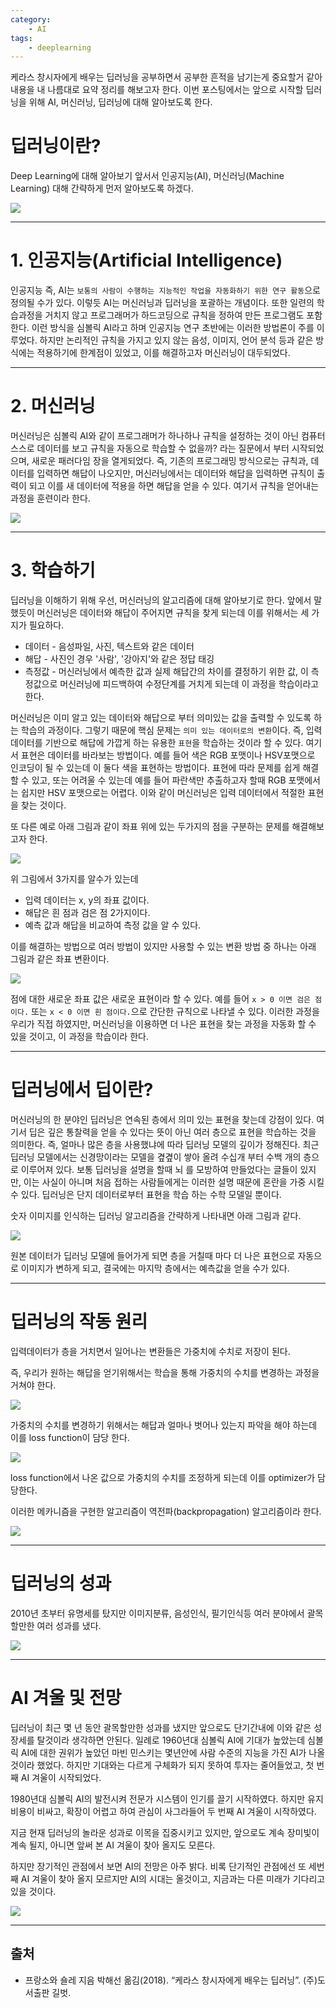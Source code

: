 ```yaml
---
category:
    - AI
tags:
    - deeplearning
---
```


케라스 창시자에게 배우는 딥러닝을 공부하면서 공부한 흔적을 남기는게 중요할거 같아 내용을 내 나름대로 요약 정리를 해보고자 한다. 이번 포스팅에서는 앞으로 시작할 딥러닝을 위해 AI, 머신러닝, 딥러닝에 대해 알아보도록 한다.

# 딥러닝이란?

Deep Learning에 대해 알아보기 앞서서 인공지능(AI), 머신러닝(Machine Learning) 대해 간략하게 먼저 알아보도록 하겠다.

![](/assets/img/20190228/-f204aedd-1bdb-477d-a5b4-51466d7eabcaUntitled)

---

# 1. 인공지능(Artificial Intelligence)

인공지능 즉, AI는 `보통의 사람이 수행하는 지능적인 작업을 자동화하기 위한 연구 활동`으로 정의될 수가 있다. 이렇듯 AI는 머신러닝과 딥러닝을 포괄하는 개념이다. 또한 일련의 학습과정을 거치지 않고 프로그래머가 하드코딩으로 규칙을 정하여 만든 프로그램도 포함한다. 이런 방식을 심볼릭 AI라고 하며 인공지능 연구 초반에는 이러한 방법론이 주를 이루었다. 하지만 논리적인 규칙을 가지고 있지 않는 음성, 이미지, 언어 분석 등과 같은 방식에는 적용하기에 한계점이 있었고, 이를 해결하고자 머신러닝이 대두되었다.

---

# 2. 머신러닝

머신러닝은 심볼릭 AI와 같이 프로그래머가 하나하나 규칙을 설정하는 것이 아닌 컴퓨터 스스로 데이터를 보고 규칙을 자동으로 학습할 수 없을까? 라는 질문에서 부터 시작되었으며, 새로운 패러다임 장을 열게되었다. 즉, 기존의 프로그래밍 방식으로는 규칙과, 데이터를 입력하면 해답이 나오지만, 머신러닝에서는 데이터와 해답을 입력하면 규칙이 출력이 되고 이를 새 데이터에 적용을 하면 해답을 얻을 수 있다. 여기서 규칙을 얻어내는 과정을 훈련이라 한다.

![](/assets/img/20190228/-90dcb575-2033-4fc0-be39-d8969a589d08Untitled)

---

# 3. 학습하기

딥러닝을 이해하기 위해 우선, 머신러닝의 알고리즘에 대해 알아보기로 한다. 앞에서 말했듯이 머신러닝은 데이터와 해답이 주어지면 규칙을 찾게 되는데 이를 위해서는 세 가지가 필요하다.

- 데이터 - 음성파일, 사진, 텍스트와 같은 데이터
- 해답 - 사진인 경우 '사람', '강아지'와 같은 정답 태깅
- 측정값 - 머신러닝에서 예측한 값과 실제 해답간의 차이를 결정하기 위한 값, 이 측정값으로 머신러닝에 피드백하여 수정단계를 거치게 되는데 이 과정을 학습이라고 한다.

머신러닝은 이미 알고 있는 데이터와 해답으로 부터 의미있는 값을 출력할 수 있도록 하는 학습의 과정이다. 그렇기 때문에 핵심 문제는 `의미 있는 데이터로의 변환`이다. 즉, 입력 데이터를 기반으로 해답에 가깝게 하는 유용한 `표현`을 학습하는 것이라 할 수 있다. 여기서 표현은 데이터를 바라보는 방법이다. 예를 들어 색은 RGB 포맷이나 HSV포맷으로 인코딩이 될 수 있는데 이 둘다 색을 표현하는 방법이다. 표현에 따라 문제를 쉽게 해결할 수 있고, 또는 어려울 수 있는데 예를 들어 파란색만 추출하고자 할때 RGB 포맷에서는 쉽지만 HSV 포맷으로는 어렵다.  이와 같이 머신러닝은 입력 데이터에서 적절한 표현을 찾는 것이다.

또 다른 예로 아래 그림과 같이 좌표 위에 있는 두가지의 점을 구분하는 문제를 해결해보고자 한다.

![](/assets/img/20190228/-d77e2e37-4c61-494c-bf75-5bc0aa84b74bUntitled)

위 그림에서 3가지를 알수가 있는데

- 입력 데이터는 x, y의 좌표 값이다.
- 해답은 흰 점과 검은 점 2가지이다.
- 예측 값과 해답을 비교하여 측정 값을 알 수 있다.

이를 해결하는 방법으로 여러 방법이 있지만 사용할 수 있는 변환 방법 중 하나는 아래 그림과 같은 좌표 변환이다.

![](/assets/img/20190228/-2249095d-62ce-45e0-aaaa-19dc63467524Untitled)

점에 대한 새로운 좌표 값은 새로운 표현이라 할 수 있다. 예를 들어 `x > 0 이면 검은 점이다.` 또는 `x < 0 이면 흰 점이다.`으로 간단한 규칙으로 나타낼 수 있다. 이러한 과정을 우리가 직접 하였지만, 머신러닝을 이용하면 더 나은 표현을 찾는 과정을 자동화 할 수 있을 것이고, 이 과정을 학습이라 한다.

---

# 딥러닝에서 딥이란?

머신러닝의 한 분야인 딥러닝은 연속된 층에서 의미 있는 표현을 찾는데 강점이 있다. 여기서 딥은 깊은 통찰력을 얻을 수 있다는 뜻이 아닌 여러 층으로 표현을 학습하는 것을 의미한다. 즉, 얼마나 많은 층을 사용했냐에 따라 딥러닝 모델의 깊이가 정해진다. 최근 딥러닝 모델에서는 신경망이라는 모델을 곂곂이 쌓아 올려 수십개 부터 수백 개의 층으로 이루어져 있다.  보통 딥러닝을 설명을 할때 뇌 를 모방하여 만들었다는 글들이 있지만, 이는 사실이 아니며 처음 접하는 사람들에게는 이러한 설명 때문에 혼란을 가중 시킬수 있다. 딥러닝은 단지 데이터로부터 표현을 학습 하는 수학 모델일 뿐이다.

숫자 이미지를 인식하는 딥러닝 알고리즘을 간략하게 나타내면 아래 그림과 같다.

![](/assets/img/20190228/-b6ed93ce-5ca7-44cb-9939-369b084b6c08untitled)

원본 데이터가 딥러닝 모델에 들어가게 되면 층을 거칠때 마다 더 나은 표현으로 자동으로 이미지가 변하게 되고, 결국에는 마지막 층에서는 예측값을 얻을 수가 있다.

---

# 딥러닝의 작동 원리

입력데이터가 층을 거치면서 일어나는 변환들은 가중치에 수치로 저장이 된다.

즉, 우리가 원하는 해답을 얻기위해서는 학습을 통해 가중치의 수치를 변경하는 과정을 거쳐야 한다.

![](/assets/img/20190228/-3db9bac8-4d8e-4cbd-9333-ea9876060ec1untitled)

가중치의 수치를 변경하기 위해서는 해답과 얼마나 벗어나 있는지 파악을 해야 하는데 이를 loss function이 담당 한다.

![](/assets/img/20190228/-9e45e20e-2d5b-41a4-8c90-29642ae41e74untitled)

loss function에서 나온 값으로 가중치의 수치를 조정하게 되는데 이를 optimizer가 담당한다.

이러한 메카니즘을 구현한 알고리즘이 역전파(backpropagation) 알고리즘이라 한다.

![](/assets/img/20190228/-9e4d85bd-d92e-43a2-80ac-63872ca4a1cduntitled)

---

# 딥러닝의 성과

2010년 초부터 유명세를 탔지만 이미지분류, 음성인식, 필기인식등 여러 분야에서 괄목할만한 여러 성과를 냈다.

![](/assets/img/20190228/-5048caa2-5180-4063-a6e5-063fbc6435bbuntitled)

---

# AI 겨울 및 전망

딥러닝이 최근 몇 년 동안 괄목할만한 성과를 냈지만 앞으로도 단기간내에 이와 같은 성장세를 탈것이라 생각하면 안된다. 일례로 1960년대 심볼릭 AI에 기대가 높았는데 심볼릭 AI에 대한 권위가 높았던 마빈 민스키는 몇년안에 사람 수준의 지능을 가진 AI가 나올것이라 했었다. 하지만 기대와는 다르게 구체화가 되지 못하여 투자는 줄어들었고, 첫 번째 AI 겨울이 시작되었다.

1980년대 심볼릭 AI의 발전시켜 전문가 시스템이 인기를 끌기 시작하였다. 하지만 유지 비용이 비싸고, 확장이 어렵고 하여 관심이 사그라들어 두 번째 AI 겨울이 시작하였다.

지금 현재 딥러닝의 놀라운 성과로 이목을 집중시키고 있지만, 앞으로도 계속 장미빛이 계속 될지, 아니면 앞써 본 AI 겨울이 찾아 올지도 모른다.

하지만 장기적인 관점에서 보면 AI의 전망은 아주 밝다. 비록 단기적인 관점에선 또 세번째 AI 겨울이 찾아 올지 모르지만 AI의 시대는 올것이고, 지금과는 다른 미래가 기다리고 있을 것이다.

![](/assets/img/20190228/-c442fdcd-47e8-45f6-a700-5e4bde9bda7funtitled)

---

## 출처
- 프랑소와 숄레 지음 박해선 옮김(2018). “케라스 창시자에게 배우는 딥러닝”. (주)도서출판 길벗.
